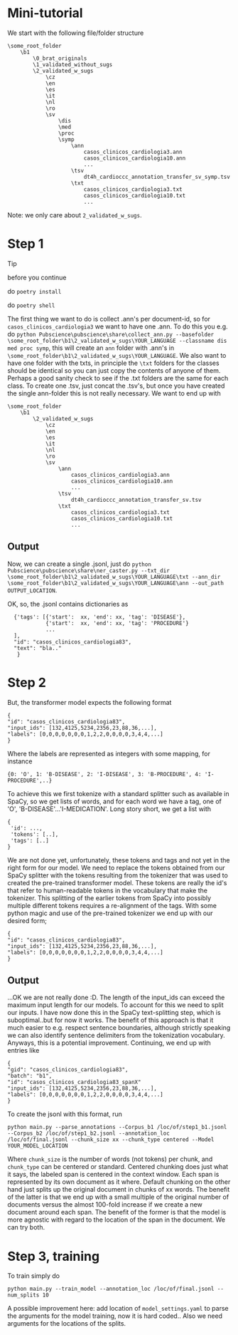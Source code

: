 # Mini-tutorial

We start with the following file/folder structure

```
\some_root_folder
	\b1
		\0_brat_originals
		\1_validated_without_sugs
		\2_validated_w_sugs
			\cz
			\en
			\es
			\it
			\nl
			\ro
			\sv
				\dis
				\med
				\proc
				\symp
					\ann
						casos_clinicos_cardiologia3.ann
						casos_clinicos_cardiologia10.ann
						...
					\tsv
						dt4h_cardioccc_annotation_transfer_sv_symp.tsv
					\txt
						casos_clinicos_cardiologia3.txt
						casos_clinicos_cardiologia10.txt
						...
```
Note: we only care about ```2_validated_w_sugs```.

# Step 1
>[!TIP]
> before you continue
>
> do ```poetry install```
>
> do ```poetry shell```

The first thing we want to do is collect .ann's per document-id, so for ```casos_clinicos_cardiologia3``` we want to
have one .ann. To do this you e.g. do ```python Pubscience\pubscience\share\collect_ann.py --basefolder \some_root_folder\b1\2_validated_w_sugs\YOUR_LANGUAGE --classname dis med proc symp```,
this will create an ```ann``` folder with .ann's in ```\some_root_folder\b1\2_validated_w_sugs\YOUR_LANGUAGE```. We also want to have one folder with the txts, in principle the ```\txt``` folders
for the classes should be identical so you can just copy the contents of anyone of them. Perhaps a good sanity check to see if the .txt folders are the same for each class. To create one .tsv, just concat the .tsv's, but once you have created the single ann-folder this is not really necessary.
We want to end up with
```
\some_root_folder
	\b1
		\2_validated_w_sugs
			\cz
			\en
			\es
			\it
			\nl
			\ro
			\sv
				\ann
					casos_clinicos_cardiologia3.ann
					casos_clinicos_cardiologia10.ann
					...
				\tsv
					dt4h_cardioccc_annotation_transfer_sv.tsv
				\txt
					casos_clinicos_cardiologia3.txt
					casos_clinicos_cardiologia10.txt
					...
```

## Output

Now, we can create a single .jsonl, just do ```python Pubscience\pubscience\share\ner_caster.py --txt_dir \some_root_folder\b1\2_validated_w_sugs\YOUR_LANGUAGE\txt --ann_dir \some_root_folder\b1\2_validated_w_sugs\YOUR_LANGUAGE\ann --out_path OUTPUT_LOCATION```.

OK, so, the .jsonl contains dictionaries as
```
  {'tags': [{'start':  xx, 'end': xx, 'tag': 'DISEASE'},
            {'start':  xx, 'end': xx, 'tag': 'PROCEDURE'}
            ...
  ],
  "id": "casos_clinicos_cardiologia83",
  "text": "bla.."
   }
```

# Step 2
But, the transformer model expects the following format
```
{
"id": "casos_clinicos_cardiologia83",
"input_ids": [132,4125,5234,2356,23,88,36,...],
"labels": [0,0,0,0,0,0,0,1,2,2,0,0,0,0,3,4,4,...]
}
```

Where the labels are represented as integers with some mapping, for instance
```
{0: 'O', 1: 'B-DISEASE', 2: 'I-DISEASE', 3: 'B-PROCEDURE', 4: 'I-PROCEDURE',..}
```

To achieve this we first tokenize with a standard splitter such as available in SpaCy, so we get lists of words, and for each word we have a tag, one of 'O', 'B-DISEASE'...'I-MEDICATION'. Long story short, we get a list with
```
{
 'id': ...,
 'tokens': [..],
 'tags': [..]
}
```

We are not done yet, unfortunately, these tokens and tags and not yet in the right form for our model. We need to replace the tokens obtained from our SpaCy splitter with the tokens resulting from the tokenizer that was used to created the pre-trained transformer model. These tokens are really the id's that refer to human-readable tokens in the vocabulary that make the tokenizer. This splitting of the earlier tokens from SpaCy into possibly multiple different tokens requires a re-alignment of the tags. With some python magic and use of the pre-trained tokenizer we end up with our desired form;
```
{
"id": "casos_clinicos_cardiologia83",
"input_ids": [132,4125,5234,2356,23,88,36,...],
"labels": [0,0,0,0,0,0,0,1,2,2,0,0,0,0,3,4,4,...]
}
```

## Output
...OK we are not really done :D. The length of the input_ids can exceed the maximum input length for our models. To account for this we need to split our inputs. I have now done this in the SpaCy text-splitting step, which is suboptimal..but for now it works. The benefit of this approach is that it much easier to e.g. respect sentence boundaries, although strictly speaking we can also identify sentence delimiters from the tokenization vocabulary. Anyways, this is a potential improvement. Continuing, we end up with entries like

```
{
"gid": "casos_clinicos_cardiologia83",
"batch": "b1",
"id": "casos_clinicos_cardiologia83_spanX"
"input_ids": [132,4125,5234,2356,23,88,36,...],
"labels": [0,0,0,0,0,0,0,1,2,2,0,0,0,0,3,4,4,...]
}
```

To create the jsonl with this format, run
```
python main.py --parse_annotations --Corpus_b1 /loc/of/step1_b1.jsonl --Corpus_b2 /loc/of/step1_b2.jsonl --annotation_loc /loc/of/final.jsonl --chunk_size xx --chunk_type centered --Model YOUR_MODEL_LOCATION
```

Where ```chunk_size``` is the number of words (not tokens) per chunk, and ```chunk_type``` can be centered or standard. Centered chunking does just what it says, the labeled span is centered in the context window. Each span is represented by its own document as it where. Default chunking on the other hand just splits up the original document in chunks of xx words. The benefit of the latter is that we end up with a small multiple of the original number of documents versus the almost 100-fold increase if we create a new document around each span. The benefit of the former is that the model is more agnostic with regard to the location of the span in the document. We can try both.

# Step 3, training

To train simply do
```
python main.py --train_model --annotation_loc /loc/of/final.jsonl --num_splits 10
```

A possible improvement here: add location of ```model_settings.yaml``` to parse the arguments for the model training, now it is hard coded.. Also we need arguments for the locations of the splits.
